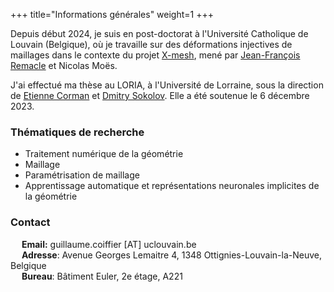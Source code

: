 +++
title="Informations générales"
weight=1
+++

Depuis début 2024, je suis en post-doctorat à l'Université Catholique de Louvain (Belgique), où je travaille sur des déformations injectives de maillages dans le contexte du projet [X-mesh](https://www.x-mesh.eu/), mené par [Jean-François Remacle](https://perso.uclouvain.be/jean-francois.remacle/) et Nicolas Moës.

J'ai effectué ma thèse au LORIA, à l'Université de Lorraine, sous la direction de [Etienne Corman](https://members.loria.fr/ECorman/) et [Dmitry Sokolov](https://members.loria.fr/DSokolov/). Elle a été soutenue le 6 décembre 2023.

### Thématiques de recherche
- Traitement numérique de la géométrie
- Maillage
- Paramétrisation de maillage
- Apprentissage automatique et représentations neuronales implicites de la géométrie

### Contact
&emsp; **Email:** guillaume.coiffier [AT] uclouvain.be  
&emsp; **Adresse**: Avenue Georges Lemaitre 4, 1348 Ottignies-Louvain-la-Neuve, Belgique  
&emsp; **Bureau**: Bâtiment Euler, 2e étage, A221
